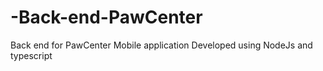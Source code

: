 # -Back-end-PawCenter
 Back end for PawCenter Mobile application
 Developed using NodeJs and typescript
